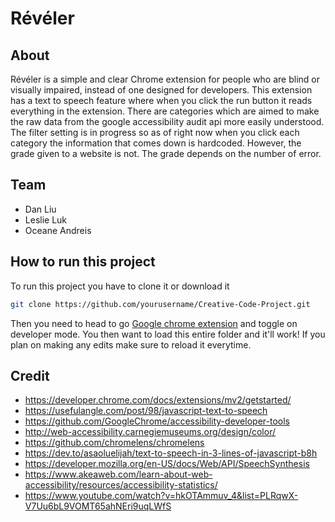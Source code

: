 # Révéler

## About

Révéler is a simple and clear Chrome extension for people who are blind or visually impaired, instead of one designed for developers. 
This extension has a text to speech feature where when you click the run button it reads everything in the extension. There are categories which are aimed to make the raw data from the google accessibility audit api more easily understood. The filter setting is in progress so as of right now when you click each category the information that comes down is hardcoded. However, the grade given to a website is not. The grade depends on the number of error.


## Team

 - Dan Liu
 - Leslie Luk
 - Oceane Andreis

## How to run this project

To run this project you have to clone it or download it
```bash
git clone https://github.com/yourusername/Creative-Code-Project.git
```

Then you need to head to go [Google chrome extension](chrome://extensions/) and toggle on developer mode.
You then want to load this entire folder and it'll work!
If you plan on making any edits make sure to reload it everytime.


## Credit

- https://developer.chrome.com/docs/extensions/mv2/getstarted/
- https://usefulangle.com/post/98/javascript-text-to-speech
- https://github.com/GoogleChrome/accessibility-developer-tools
- http://web-accessibility.carnegiemuseums.org/design/color/
- https://github.com/chromelens/chromelens
- https://dev.to/asaoluelijah/text-to-speech-in-3-lines-of-javascript-b8h
- https://developer.mozilla.org/en-US/docs/Web/API/SpeechSynthesis
- https://www.akeaweb.com/learn-about-web-accessibility/resources/accessibility-statistics/
- https://www.youtube.com/watch?v=hkOTAmmuv_4&list=PLRqwX-V7Uu6bL9VOMT65ahNEri9uqLWfS
